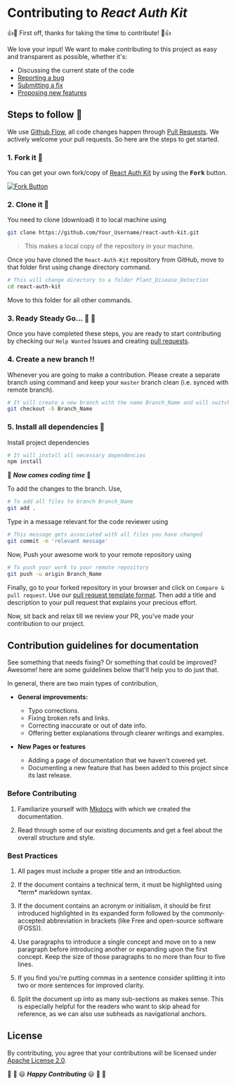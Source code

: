 # Contributing to _React Auth Kit_
:+1::tada: First off, thanks for taking the time to contribute! :tada::+1:

We love your input! We want to make contributing to this project as easy and transparent as possible, whether it's:

- Discussing the current state of the code
- [Reporting a bug](https://github.com/react-auth-kit/react-auth-kit/blob/master/.github/ISSUE_TEMPLATE/bug_report.md)
- [Submitting a fix](https://github.com/react-auth-kit/react-auth-kit/blob/master/.github/pull_request_template.md)
- [Proposing new features](https://github.com/react-auth-kit/react-auth-kit/blob/master/.github/ISSUE_TEMPLATE/feature_request.md)

## Steps to follow :scroll:

We use [Github Flow](https://guides.github.com/introduction/flow/index.html), all code changes happen through [Pull Requests](https://docs.github.com/en/free-pro-team@latest/github/collaborating-with-issues-and-pull-requests/about-pull-requests). We actively welcome your pull requests. So here are the steps to get started.


### 1. Fork it :fork_and_knife:

You can get your own fork/copy of [React Auth Kit](https://github.com/react-auth-kit/react-auth-kit) by using the <kbd><b>Fork</b></kbd></a> button.

 [![Fork Button](https://help.github.com/assets/images/help/repository/fork_button.jpg)](https://github.com/react-auth-kit/react-auth-kit)

### 2. Clone it :busts_in_silhouette:

You need to clone (download) it to local machine using

```sh
git clone https://github.com/Your_Username/react-auth-kit.git
```

> This makes a local copy of the repository in your machine.

Once you have cloned the ` React-Auth-Kit ` repository from GitHub, move to that folder first using change directory command.

```sh
# This will change directory to a folder Plant_Disease_Detection
cd react-auth-kit
```

Move to this folder for all other commands.

### 3. Ready Steady Go... :turtle: :rabbit2:

Once you have completed these steps, you are ready to start contributing by checking our `Help Wanted` Issues and creating [pull requests](https://github.com/react-auth-kit/react-auth-kit/pulls).

### 4. Create a new branch :bangbang:

Whenever you are going to make a contribution. Please create a separate branch using command and keep your `master` branch clean (i.e. synced with remote branch).

```sh
# It will create a new branch with the name Branch_Name and will switch to that branch.
git checkout -b Branch_Name
```

### 5. Install all dependencies :turtle:

Install project dependencies

```sh
# It will install all necessary dependencies
npm install
```

:tada: **_Now comes coding time_** :tada:

To add the changes to the branch. Use,

```sh
# To add all files to branch Branch_Name
git add .
```

Type in a message relevant for the code reviewer using

```sh
# This message gets associated with all files you have changed
git commit -m 'relevant message'
```

Now, Push your awesome work to your remote repository using

```sh
# To push your work to your remote repository
git push -u origin Branch_Name
```

Finally, go to your forked repository in your browser and click on `Compare & pull request`.
Use our [pull request template format](https://github.com/react-auth-kit/react-auth-kit/blob/master/.github/pull_request_template.md).
Then add a title and description to your pull request that explains your precious effort.

Now, sit back and relax till we review your PR, you've made your contribution to our project.

## Contribution guidelines for documentation

See something that needs fixing? Or something that could be improved? Awesome! here are some guidelines below that'll help you to do just that.

In general, there are two main types of contribution,

- **General improvements:**
    - Typo corrections.
    - Fixing broken refs and links.
    - Correcting inaccurate or out of date info.
    - Offering better explanations through clearer writings and examples.

- **New Pages or features**
    - Adding a page of documentation that we haven't covered yet.
    - Documenting a new feature that has been added to this project since its last release.

### Before Contributing

1. Familiarize yourself with [Mkdocs](https://www.mkdocs.org/) with which we created the documentation.

2. Read through some of our existing documents and get a feel about the overall structure and style.

### Best Practices

1. All pages must include a proper title and an introduction.

2. If the document contains a technical term, it must be highlighted using \*term\* markdown syntax.

3. If the document contains an acronym or initialism, it should be first introduced highlighted in its expanded form followed by the commonly-accepted abbreviation in brackets (like Free and open-source software (FOSS)).

4. Use paragraphs to introduce a single concept and move on to a new paragraph before introducing another or expanding upon the first concept. Keep the size of those paragraphs to no more than four to five lines.

5. If you find you're putting commas in a sentence consider splitting it into two or more sentences for improved clarity.

6. Split the document up into as many sub-sections as makes sense. This is especially helpful for the readers who want to skip ahead for reference, as we can also use subheads as navigational anchors.

## License

By contributing, you agree that your contributions will be licensed under [Apache License 2.0](LICENSE).

:tada: :confetti_ball: :smiley: _**Happy Contributing**_ :smiley: :confetti_ball: :tada:
